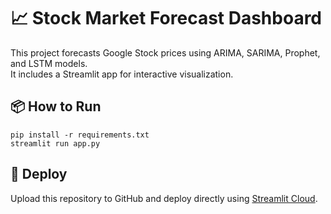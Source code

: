 # 📈 Stock Market Forecast Dashboard

This project forecasts Google Stock prices using ARIMA, SARIMA, Prophet, and LSTM models.  
It includes a Streamlit app for interactive visualization.

## 📦 How to Run

```
pip install -r requirements.txt
streamlit run app.py
```

## 🚀 Deploy

Upload this repository to GitHub and deploy directly using [Streamlit Cloud](https://streamlit.io/cloud).